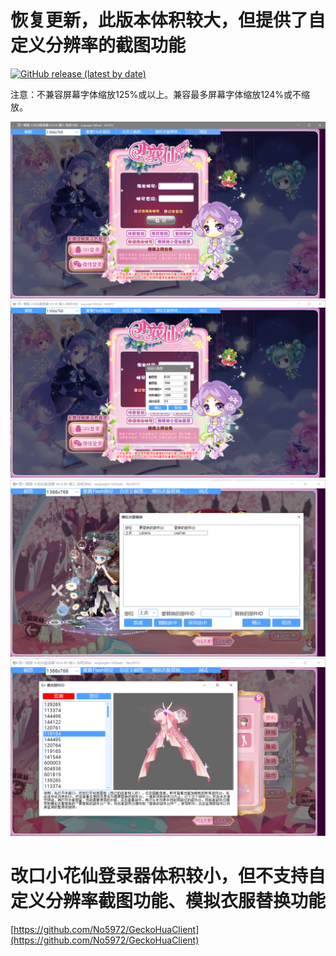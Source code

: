 # 恢复更新，此版本体积较大，但提供了自定义分辨率的截图功能
[![GitHub release (latest by date)](https://img.shields.io/github/v/release/No5972/CEFHuaClient?label=%E7%82%B9%E6%AD%A4%E4%B8%8B%E8%BD%BD%E6%9C%80%E6%96%B0%E7%89%88%E6%9C%AC%EF%BC%88%E9%87%8C%E9%9D%A2%E7%9A%84%E8%93%9D%E5%A5%8F%E4%BA%91%E9%93%BE%E6%8E%A5%EF%BC%89)](https://github.com/No5972/CEFHuaClient/releases/latest)

注意：不兼容屏幕字体缩放125%或以上。兼容最多屏幕字体缩放124%或不缩放。

![image](https://github.com/No5972/CEFHuaClient/blob/main/screenshots/mainwindow.png)
![image](https://github.com/No5972/CEFHuaClient/blob/main/screenshots/customizecapture.png)
![image](https://github.com/No5972/CEFHuaClient/blob/main/screenshots/simulatereplace.png)
![image](https://github.com/No5972/CEFHuaClient/blob/main/screenshots/monitor.png)

# 改口小花仙登录器体积较小，但不支持自定义分辨率截图功能、模拟衣服替换功能
[https://github.com/No5972/GeckoHuaClient](https://github.com/No5972/GeckoHuaClient)
